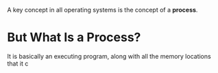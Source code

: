 A key concept in all operating systems is the concept of a **process**.
# But What Is a Process?
It is basically an executing program, along with all the memory locations that it c